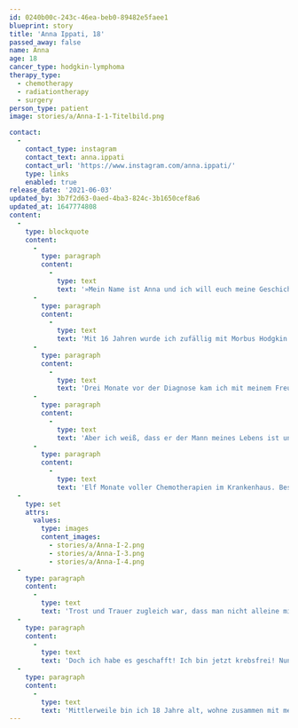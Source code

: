 ```yaml
---
id: 0240b00c-243c-46ea-beb0-89482e5faee1
blueprint: story
title: 'Anna Ippati, 18'
passed_away: false
name: Anna
age: 18
cancer_type: hodgkin-lymphoma
therapy_type:
  - chemotherapy
  - radiationtherapy
  - surgery
person_type: patient
image: stories/a/Anna-I-1-Titelbild.png

contact:
  -
    contact_type: instagram
    contact_text: anna.ippati
    contact_url: 'https://www.instagram.com/anna.ippati/'
    type: links
    enabled: true
release_date: '2021-06-03'
updated_by: 3b7f2d63-0aed-4ba3-824c-3b1650cef8a6
updated_at: 1647774808
content:
  -
    type: blockquote
    content:
      -
        type: paragraph
        content:
          -
            type: text
            text: '»Mein Name ist Anna und ich will euch meine Geschichte erzählen.'
      -
        type: paragraph
        content:
          -
            type: text
            text: 'Mit 16 Jahren wurde ich zufällig mit Morbus Hodgkin diagnostiziert. Nach vielen Untersuchungen und einer Biopsie kam heraus, dass es ein bösartiger Tumor ist und ich nur noch knapp zwei Wochen zu Leben hätte. – Das wollte ich nicht akzeptieren. Ich habe Träume, die ich erreichen möchte.'
      -
        type: paragraph
        content:
          -
            type: text
            text: 'Drei Monate vor der Diagnose kam ich mit meinem Freund zusammen. Ich hatte Angst, dass er mich aus dem Grund verlassen würde… Ich wusste, es wird eine sehr harte Zeit.'
      -
        type: paragraph
        content:
          -
            type: text
            text: 'Aber ich weiß, dass er der Mann meines Lebens ist und dass ich meine Träume mit ihm verwirklichen will: Ein eigenes Haus, einen eigenen Hund, später mal Kinder. Eine Weltreise, Urlaube … alles Mögliche. Ich wollte ein glückliches Leben und er war meine Motivation. Also wollte ich die Therapie machen.'
      -
        type: paragraph
        content:
          -
            type: text
            text: 'Elf Monate voller Chemotherapien im Krankenhaus. Bestrahlungen. Drei Operationen, von denen nur eine wirklich gut verlief. Der Haarausfall … unvorstellbar schrecklich. Dreimal täglich verschiedene Tabletten nehmen, die mich schützen sollten. Dafür aber keine Spaziergänge mehr, kein Sonnenlicht. Das war sehr schlimm. Alles, was man sich denken kann. In dieser Zeit sind viele schreckliche Dinge passiert. Ich spürte meine Beine nicht mehr und saß daher die meiste Zeit meiner Therapie im Rollstuhl. Meine Schleimhäute rissen auf, ich konnte nichts essen und trinken. Mein Immunsystem war komplett heruntergefahren. Selbst eine Erkältung hätte tödlich enden können.'
  -
    type: set
    attrs:
      values:
        type: images
        content_images:
          - stories/a/Anna-I-2.png
          - stories/a/Anna-I-3.png
          - stories/a/Anna-I-4.png
  -
    type: paragraph
    content:
      -
        type: text
        text: 'Trost und Trauer zugleich war, dass man nicht alleine mit dem Krebs ist. Es gab viele andere, die es schlimmer erwischten als mich. Ich lernte viele Freunde kennen. Viele davon verstarben leider. Das waren die ersten Male in meinem Leben, dass ich jemanden verloren hatte – und dann direkt drei im selben Jahr.'
  -
    type: paragraph
    content:
      -
        type: text
        text: 'Doch ich habe es geschafft! Ich bin jetzt krebsfrei! Nun will ich anderen Menschen, die sich in meiner damaligen Situation befinden, helfen: Mit Tipps und natürlich auch einem offenen Ohr. Ich erzähle meine Geschichte in der Hoffnung, dass sie sich nicht alleine fühlen.'
  -
    type: paragraph
    content:
      -
        type: text
        text: 'Mittlerweile bin ich 18 Jahre alt, wohne zusammen mit meinem Freund und habe einen eigenen Hund.«'
---
```

